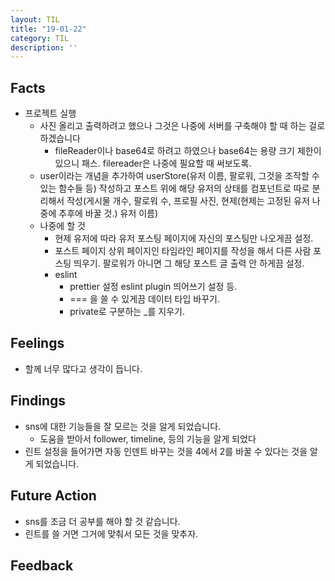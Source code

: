 ```yaml
---
layout: TIL
title: "19-01-22"
category: TIL
description: ''
---
```


## Facts

- 프로젝트 실행
  - 사진 올리고 출력하려고 했으나 그것은 나중에 서버를 구축해야 할 때 하는 걸로 하겠습니다
    - fileReader이나 base64로 하려고 하였으나 base64는 용량 크기 제한이 있으니 패스. filereader은 나중에 필요할 때 써보도록.
  - user이라는 개념을 추가하여 userStore(유저 이름, 팔로워, 그것을 조작할 수 있는 함수들 등) 작성하고 포스트 위에 해당 유저의 상태를 컴포넌트로 따로 분리해서 작성(게시물 개수, 팔로워 수, 프로필 사진, 현제(현제는 고정된 유저 나중에 추후에 바꿀 것.) 유저 이름)
  - 나중에 할 것
    - 현제 유저에 따라 유저 포스팅 페이지에 자신의 포스팅만 나오게끔 설정.
    - 포스트 페이지 상위 페이지인 타임라인 페이지를 작성을 해서 다른 사람 포스팅 띄우기. 팔로워가 아니면 그 해당 포스트 글 출력 안 하게끔 설정.
    - eslint
      - prettier 설정 eslint plugin 띄어쓰기 설정 등.
      - === 을 쓸 수 있게끔 데이터 타입 바꾸기.
      - private로 구분하는 _를 지우기.

## Feelings

- 할께 너무 많다고 생각이 듭니다.

## Findings

- sns에 대한 기능들을 잘 모르는 것을 알게 되었습니다.
  - 도움을 받아서 follower, timeline, 등의 기능을 알게 되었다
- 린트 설정을 들어가면 자동 인덴트 바꾸는 것을 4에서 2를 바꿀 수 있다는 것을 알게 되었습니다.

## Future Action

- sns를 조금 더 공부를 해야 할 것 같습니다.
- 린트를 쓸 거면 그거에 맞춰서 모든 것을 맞추자.

## Feedback
